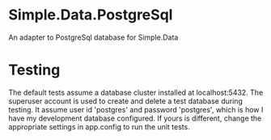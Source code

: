 # Simple.Data.PostgreSql
An adapter to PostgreSql database for Simple.Data

# Testing
The default tests assume a database cluster installed at localhost:5432.
The superuser account is used to create and delete a test database during testing.  It assume user id 'postgres' and password 'postgres', which is how I have my development database configured.  If yours is different, change the appropriate settings in app.config to run the unit tests.

